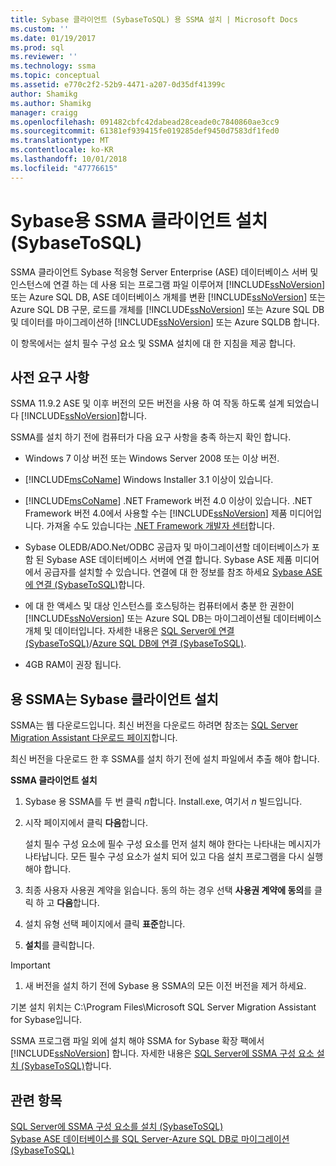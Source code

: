 ```yaml
---
title: Sybase 클라이언트 (SybaseToSQL) 용 SSMA 설치 | Microsoft Docs
ms.custom: ''
ms.date: 01/19/2017
ms.prod: sql
ms.reviewer: ''
ms.technology: ssma
ms.topic: conceptual
ms.assetid: e770c2f2-52b9-4471-a207-0d35df41399c
author: Shamikg
ms.author: Shamikg
manager: craigg
ms.openlocfilehash: 091482cbfc42dabead28ceade0c7840860ae3cc9
ms.sourcegitcommit: 61381ef939415fe019285def9450d7583df1fed0
ms.translationtype: MT
ms.contentlocale: ko-KR
ms.lasthandoff: 10/01/2018
ms.locfileid: "47776615"
---
```

# <a name="installing-ssma--for-sybase-client-sybasetosql"></a>Sybase용 SSMA 클라이언트 설치(SybaseToSQL)
SSMA 클라이언트 Sybase 적응형 Server Enterprise (ASE) 데이터베이스 서버 및 인스턴스에 연결 하는 데 사용 되는 프로그램 파일 이루어져 [!INCLUDE[ssNoVersion](../../includes/ssnoversion-md.md)] 또는 Azure SQL DB, ASE 데이터베이스 개체를 변환 [!INCLUDE[ssNoVersion](../../includes/ssnoversion-md.md)] 또는 Azure SQL DB 구문, 로드를 개체를 [!INCLUDE[ssNoVersion](../../includes/ssnoversion-md.md)] 또는 Azure SQL DB 및 데이터를 마이그레이션하 [!INCLUDE[ssNoVersion](../../includes/ssnoversion-md.md)] 또는 Azure SQLDB 합니다.  
  
이 항목에서는 설치 필수 구성 요소 및 SSMA 설치에 대 한 지침을 제공 합니다.  
  
## <a name="prerequisites"></a>사전 요구 사항  
SSMA 11.9.2 ASE 및 이후 버전의 모든 버전을 사용 하 여 작동 하도록 설계 되었습니다 [!INCLUDE[ssNoVersion](../../includes/ssnoversion-md.md)]합니다.  
  
SSMA를 설치 하기 전에 컴퓨터가 다음 요구 사항을 충족 하는지 확인 합니다.  
  
-   Windows 7 이상 버전 또는 Windows Server 2008 또는 이상 버전.  
  
-   [!INCLUDE[msCoName](../../includes/msconame_md.md)] Windows Installer 3.1 이상이 있습니다.  
  
-   [!INCLUDE[msCoName](../../includes/msconame_md.md)] .NET Framework 버전 4.0 이상이 있습니다. .NET Framework 버전 4.0에서 사용할 수는 [!INCLUDE[ssNoVersion](../../includes/ssnoversion-md.md)] 제품 미디어입니다. 가져올 수도 있습니다는 [.NET Framework 개발자 센터](http://go.microsoft.com/fwlink/?LinkId=48882)합니다.  
  
-   Sybase OLEDB/ADO.Net/ODBC 공급자 및 마이그레이션할 데이터베이스가 포함 된 Sybase ASE 데이터베이스 서버에 연결 합니다. Sybase ASE 제품 미디어에서 공급자를 설치할 수 있습니다. 연결에 대 한 정보를 참조 하세요 [Sybase ASE에 연결 &#40;SybaseToSQL&#41;](../../ssma/sybase/connecting-to-sybase-ase-sybasetosql.md)합니다.  
  
-   에 대 한 액세스 및 대상 인스턴스를 호스팅하는 컴퓨터에서 충분 한 권한이 [!INCLUDE[ssNoVersion](../../includes/ssnoversion-md.md)] 또는 Azure SQL DB는 마이그레이션될 데이터베이스 개체 및 데이터입니다. 자세한 내용은 [SQL Server에 연결 &#40;SybaseToSQL&#41;](../../ssma/sybase/connecting-to-sql-server-sybasetosql.md)/[Azure SQL DB에 연결 &#40;SybaseToSQL&#41;](../../ssma/sybase/connecting-to-azure-sql-db-sybasetosql.md).  
  
-   4GB RAM이 권장 됩니다.  
  
## <a name="installing-the-ssma-for-sybase-client"></a>용 SSMA는 Sybase 클라이언트 설치  
SSMA는 웹 다운로드입니다. 최신 버전을 다운로드 하려면 참조는 [SQL Server Migration Assistant 다운로드 페이지](http://aka.ms/ssmaforsybase)합니다.  
  
최신 버전을 다운로드 한 후 SSMA를 설치 하기 전에 설치 파일에서 추출 해야 합니다.  
  
**SSMA 클라이언트 설치**  
  
1.  Sybase 용 SSMA를 두 번 클릭 *n*합니다. Install.exe, 여기서 *n* 빌드입니다.  
  
2.  시작 페이지에서 클릭 **다음**합니다.  
  
    설치 필수 구성 요소에 필수 구성 요소를 먼저 설치 해야 한다는 나타내는 메시지가 나타납니다. 모든 필수 구성 요소가 설치 되어 있고 다음 설치 프로그램을 다시 실행 해야 합니다.  
  
3.  최종 사용자 사용권 계약을 읽습니다. 동의 하는 경우 선택 **사용권 계약에 동의**를 클릭 하 고 **다음**합니다.  
  
4.  설치 유형 선택 페이지에서 클릭 **표준**합니다.  
  
5.  **설치**를 클릭합니다.  
  
> [!IMPORTANT]  
> 1.  새 버전을 설치 하기 전에 Sybase 용 SSMA의 모든 이전 버전을 제거 하세요.  
  
기본 설치 위치는 C:\Program Files\Microsoft SQL Server Migration Assistant for Sybase입니다.  
  
SSMA 프로그램 파일 외에 설치 해야 SSMA for Sybase 확장 팩에서 [!INCLUDE[ssNoVersion](../../includes/ssnoversion-md.md)] 합니다. 자세한 내용은 [SQL Server에 SSMA 구성 요소 설치 &#40;SybaseToSQL&#41;](../../ssma/sybase/installing-ssma-components-on-sql-server-sybasetosql.md)합니다.  
  
## <a name="see-also"></a>관련 항목  
[SQL Server에 SSMA 구성 요소를 설치 &#40;SybaseToSQL&#41;](../../ssma/sybase/installing-ssma-components-on-sql-server-sybasetosql.md)  
[Sybase ASE 데이터베이스를 SQL Server-Azure SQL DB로 마이그레이션 &#40;SybaseToSQL&#41;](../../ssma/sybase/migrating-sybase-ase-databases-to-sql-server-azure-sql-db-sybasetosql.md)  
  
